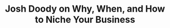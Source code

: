 ---
podcast: Live in the Feast
title: Josh Doody on Why, When, and How to Niche Your Business 
host: Jason Resnick
podcast_url: https://rezzz.com/podcast/josh-doody-on-why-when-and-how-to-niche-your-business/
thumbnail: live_in_the_feast.png
---
